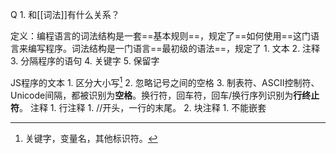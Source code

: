 Q
	1. 和[[词法]]有什么关系？

定义：编程语言的词法结构是一套==基本规则==，规定了==如何使用==这门语言来编写程序。词法结构是一门语言==最初级的语法==，规定了
	1. 文本
	2. 注释
	3. 分隔程序的语句
	4. 关键字
	5. 保留字

JS程序的文本
	1. 区分大小写[^1]
	2. 忽略记号之间的空格
	3. 制表符、ASCII控制符、Unicode间隔，都被识别为**空格**。换行符，回车符，回车/换行序列识别为**行终止符**。
注释
	1. 行注释
		1. //开头，一行的末尾。
	2. 块注释
		1. 不能嵌套

[^1]: 关键字，变量名，其他标识符。